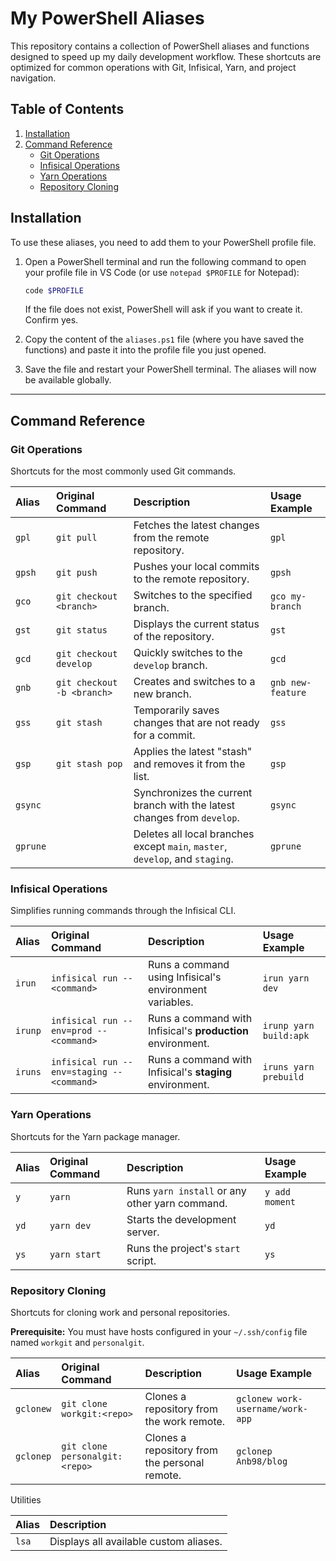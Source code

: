 # My PowerShell Aliases

This repository contains a collection of PowerShell aliases and functions designed to speed up my daily development workflow. These shortcuts are optimized for common operations with Git, Infisical, Yarn, and project navigation.

## Table of Contents

1.  [Installation](#installation)
2.  [Command Reference](#command-reference)
    - [Git Operations](#git-operations)
    - [Infisical Operations](#infisical-operations)
    - [Yarn Operations](#yarn-operations)
    - [Repository Cloning](#repository-cloning)

## Installation

To use these aliases, you need to add them to your PowerShell profile file.

1.  Open a PowerShell terminal and run the following command to open your profile file in VS Code (or use `notepad $PROFILE` for Notepad):

    ```powershell
    code $PROFILE
    ```

    If the file does not exist, PowerShell will ask if you want to create it. Confirm yes.

2.  Copy the content of the `aliases.ps1` file (where you have saved the functions) and paste it into the profile file you just opened.

3.  Save the file and restart your PowerShell terminal. The aliases will now be available globally.

---

## Command Reference

### Git Operations

Shortcuts for the most commonly used Git commands.

| Alias    | Original Command           | Description                                                                   | Usage Example     |
| :------- | :------------------------- | :---------------------------------------------------------------------------- | :---------------- |
| `gpl`    | `git pull`                 | Fetches the latest changes from the remote repository.                        | `gpl`             |
| `gpsh`   | `git push`                 | Pushes your local commits to the remote repository.                           | `gpsh`            |
| `gco`    | `git checkout <branch>`    | Switches to the specified branch.                                             | `gco my-branch`   |
| `gst`    | `git status`               | Displays the current status of the repository.                                | `gst`             |
| `gcd`    | `git checkout develop`     | Quickly switches to the `develop` branch.                                     | `gcd`             |
| `gnb`    | `git checkout -b <branch>` | Creates and switches to a new branch.                                         | `gnb new-feature` |
| `gss`    | `git stash`                | Temporarily saves changes that are not ready for a commit.                    | `gss`             |
| `gsp`    | `git stash pop`            | Applies the latest "stash" and removes it from the list.                      | `gsp`             |
| `gsync`  |                            | Synchronizes the current branch with the latest changes from `develop`.       | `gsync`           |
| `gprune` |                            | Deletes all local branches except `main`, `master`, `develop`, and `staging`. | `gprune`          |

### Infisical Operations

Simplifies running commands through the Infisical CLI.

| Alias   | Original Command                           | Description                                                 | Usage Example          |
| :------ | :----------------------------------------- | :---------------------------------------------------------- | :--------------------- |
| `irun`  | `infisical run -- <command>`               | Runs a command using Infisical's environment variables.     | `irun yarn dev`        |
| `irunp` | `infisical run --env=prod -- <command>`    | Runs a command with Infisical's **production** environment. | `irunp yarn build:apk` |
| `iruns` | `infisical run --env=staging -- <command>` | Runs a command with Infisical's **staging** environment.    | `iruns yarn prebuild`  |

### Yarn Operations

Shortcuts for the Yarn package manager.

| Alias | Original Command | Description                                    | Usage Example  |
| :---- | :--------------- | :--------------------------------------------- | :------------- |
| `y`   | `yarn`           | Runs `yarn install` or any other yarn command. | `y add moment` |
| `yd`  | `yarn dev`       | Starts the development server.                 | `yd`           |
| `ys`  | `yarn start`     | Runs the project's `start` script.             | `ys`           |

### Repository Cloning

Shortcuts for cloning work and personal repositories.

**Prerequisite:** You must have hosts configured in your `~/.ssh/config` file named `workgit` and `personalgit`.

| Alias     | Original Command               | Description                                   | Usage Example                    |
| :-------- | :----------------------------- | :-------------------------------------------- | :------------------------------- |
| `gclonew` | `git clone workgit:<repo>`     | Clones a repository from the work remote.     | `gclonew work-username/work-app` |
| `gclonep` | `git clone personalgit:<repo>` | Clones a repository from the personal remote. | `gclonep Anb98/blog`             |

Utilities

| Alias | Description                            |
| :---- | :------------------------------------- |
| `lsa` | Displays all available custom aliases. |
